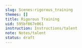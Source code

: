 ```yaml
---
slug: Scenes:rigorous_training
themes: []
title: Rigorous Training
uid: 595bf867e061
instruction: Instructions/talent
note: Notes/talent
status: draft
---
```


